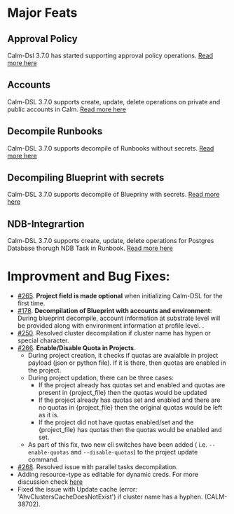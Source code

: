 # Major Feats

## Approval Policy
Calm-Dsl 3.7.0 has started supporting approval policy operations. [Read more here](../../docs/Approvals)

## Accounts
Calm-DSL 3.7.0 supports create, update, delete operations on private and public accounts in Calm. [Read more here](../../docs/Accounts) 

## Decompile Runbooks
Calm-DSL 3.7.0 supports decompile of Runbooks without secrets. [Read more here](../../docs/Decompiling%20Runbooks)

## Decompiling Blueprint with secrets
Calm-DSL 3.7.0 supports decompile of Bluepriny with secrets. [Read more here](../../docs/Decompiling%20Blueprints/)

## NDB-Integrartion
Calm-DSL 3.7.0 supports create, update, delete operations for Postgres Database thorugh NDB Task in Runbook. [Read more here](../../docs/NDB-Intergration/) 

# Improvment and Bug Fixes:

- [#265](https://github.com/nutanix/calm-dsl/issues/265). **Project field is made optional**  when initializing Calm-DSL for the first time.
- [#178](https://github.com/nutanix/calm-dsl/issues/178). **Decompilation of Blueprint with accounts and environment**: During blueprint decompile, account information at substrate level will be provided along with environment information at profile level. .
- [#250](https://github.com/nutanix/calm-dsl/issues/250). Resolved cluster decompilation if cluster name has hypen or special character.
- [#266](https://github.com/nutanix/calm-dsl/issues/266). **Enable/Disable Quota in Projects**.
    - During project creation, it checks if quotas are avaialble in project payload (json or python file). If it is there, then quotas are enabled in the project.
    - During project updation, there can be three cases:
        - If the project already has quotas set and enabled and quotas are present in {project_file} then the quotas would be updated
        - If the project already has quotas set and enabled and there are no quotas in {project_file} then the original quotas would be left as it is.
        - If the project did not have quotas enabled/set and the {project_file} has quotas then the quotas would be enabled and set.
    - As part of this fix, two new cli switches have been added ( i.e. `--enable-quotas` and `--disable-quotas`) to the project update command.
- [#268](https://github.com/nutanix/calm-dsl/issues/268). Resolved issue with parallel tasks decompilation.
- Adding resource-type as editable for dynamic creds. For more discussion check [here](https://nutanix.slack.com/archives/GHGEAFZ3K/p1683317518387739)
- Fixed the issue with Update cache (error: 'AhvClustersCacheDoesNotExist') if cluster name has a hyphen. (CALM-38702).
